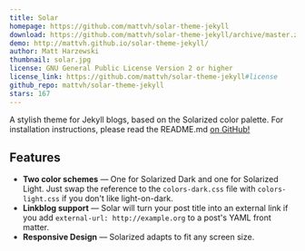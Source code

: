 ```yaml
---
title: Solar
homepage: https://github.com/mattvh/solar-theme-jekyll
download: https://github.com/mattvh/solar-theme-jekyll/archive/master.zip
demo: http://mattvh.github.io/solar-theme-jekyll/
author: Matt Harzewski
thumbnail: solar.jpg
license: GNU General Public License Version 2 or higher
license_link: https://github.com/mattvh/solar-theme-jekyll#license
github_repo: mattvh/solar-theme-jekyll
stars: 167
---
```


A stylish theme for Jekyll blogs, based on the Solarized color palette.
For installation instructions, please read the README.md [on
GitHub!](https://github.com/mattvh/solar-theme-jekyll)

## Features

* **Two color schemes** — One for Solarized Dark and one for Solarized
  Light. Just swap the reference to the `colors-dark.css` file with
  `colors-light.css` if you don't like light-on-dark.
* **Linkblog support** — Solar will turn your post title into an
  external link if you add `external-url: http://example.org` to a
  post's YAML front matter.
* **Responsive Design** — Solarized adapts to fit any screen size.
